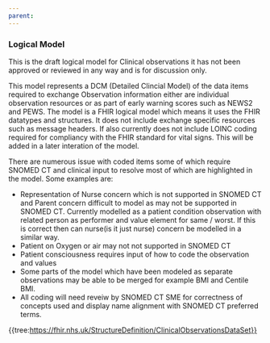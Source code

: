 ```yaml
---
parent: 
---
```

### Logical Model

This is the draft logical model for Clinical observations it has not been approved or reviewed in any way and is for discussion only. 

This model represents a DCM (Detailed Clincial Model) of the data items required to exchange Observation information either are individual observation resources or as part of early warning scores such as NEWS2 and PEWS. The model is a FHIR logical model which means it uses the FHIR datatypes and structures. It does not include exchange specific resources such as message headers. If also currently does not include LOINC coding required for compliancy with the FHIR standard for vital signs. This will be added in a later interation of the model.

There are numerous issue with coded items some of which require SNOMED CT and clinical input to resolve most of which are highlighted in the model. Some examples are:
- Representation of Nurse concern which is not supported in SNOMED CT and Parent concern difficult to model as may not be supported in SNOMED CT. Currently modelled as a patient condition observation with related person as performer and value element for same / worst. If this is correct then can nurse(is it just nurse) concern be modelled in a similar way.
- Patient on Oxygen or air may not not supported in SNOMED CT
- Patient consciousness requires input of how to code the observation and values 
- Some parts of the model which have been modeled as separate observations may be able to be merged for example BMI and Centile BMI. 
- All coding will need reveiw by SNOMED CT SME for correctness of concepts used and display name alignment with SNOMED CT preferred terms.

{{tree:https://fhir.nhs.uk/StructureDefinition/ClinicalObservationsDataSet}}


